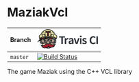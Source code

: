 # MaziakVcl

Branch|[![Travis CI logo](pics/TravisCI.png)](https://travis-ci.org)
---|---
`master`|[![Build Status](https://travis-ci.org/richelbilderbeek/MaziakVcl.svg?branch=master)](https://travis-ci.org/richelbilderbeek/MaziakVcl)

The game Maziak using the C++ VCL library
